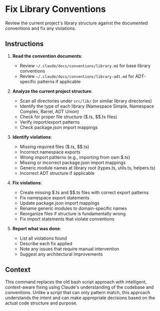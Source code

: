 # Fix Library Conventions

Review the current project's library structure against the documented conventions and fix any violations.

## Instructions

1. **Read the convention documents**:
   - Review `~/.claude/docs/conventions/library.md` for base library conventions
   - Review `~/.claude/docs/conventions/library-adt.md` for ADT-specific patterns if applicable

2. **Analyze the current project structure**:
   - Scan all directories under `src/lib/` (or similar library directories)
   - Identify the type of each library (Namespace Simple, Namespace Complex, Barrel, ADT Union)
   - Check for proper file structure ($.ts, $$.ts files)
   - Verify import/export patterns
   - Check package.json import mappings

3. **Identify violations**:
   - Missing required files ($.ts, $$.ts)
   - Incorrect namespace exports
   - Wrong import patterns (e.g., importing from own $.ts)
   - Missing or incorrect package.json import mappings
   - Generic module names at library root (types.ts, utils.ts, helpers.ts)
   - Incorrect ADT structure if applicable

4. **Fix violations**:
   - Create missing $.ts and $$.ts files with correct export patterns
   - Fix namespace export statements
   - Update package.json import mappings
   - Rename generic modules to domain-specific names
   - Reorganize files if structure is fundamentally wrong
   - Fix import statements that violate conventions

5. **Report what was done**:
   - List all violations found
   - Describe each fix applied
   - Note any issues that require manual intervention
   - Suggest any architectural improvements

## Context

This command replaces the old bash script approach with intelligent, context-aware fixing using Claude's understanding of the codebase and conventions. Unlike a script that can only pattern match, this approach understands the intent and can make appropriate decisions based on the actual code structure and purpose.